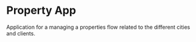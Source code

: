 # Property App
Application for a managing a properties flow related to the different cities and clients.
